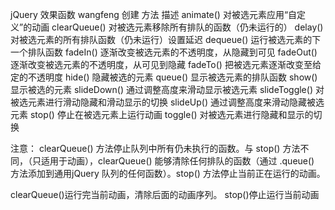 jQuery 效果函数   wangfeng 创建
方法        	描述
animate()	对被选元素应用“自定义”的动画 
clearQueue()	对被选元素移除所有排队的函数（仍未运行的）
delay()	对被选元素的所有排队函数（仍未运行）设置延迟
dequeue()	运行被选元素的下一个排队函数
fadeIn()	逐渐改变被选元素的不透明度，从隐藏到可见
fadeOut()	逐渐改变被选元素的不透明度，从可见到隐藏
fadeTo()	把被选元素逐渐改变至给定的不透明度
hide()	隐藏被选的元素
queue()	显示被选元素的排队函数
show()	显示被选的元素
slideDown()	通过调整高度来滑动显示被选元素
slideToggle()	对被选元素进行滑动隐藏和滑动显示的切换
slideUp()	通过调整高度来滑动隐藏被选元素
stop()	停止在被选元素上运行动画
toggle()	对被选元素进行隐藏和显示的切换

注意：
clearQueue() 方法停止队列中所有仍未执行的函数。与 stop() 方法不同，（只适用于动画），clearQueue() 能够清除任何排队的函数（通过 .queue() 方法添加到通用jQuery 队列的任何函数）。stop() 方法停止当前正在运行的动画。
   
clearQueue()运行完当前动画，清除后面的动画序列。
stop()停止运行当前动画
